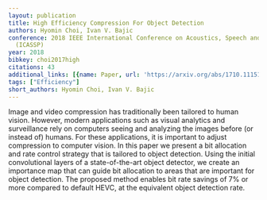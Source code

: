 ```yaml
---
layout: publication
title: High Efficiency Compression For Object Detection
authors: Hyomin Choi, Ivan V. Bajic
conference: 2018 IEEE International Conference on Acoustics, Speech and Signal Processing
  (ICASSP)
year: 2018
bibkey: choi2017high
citations: 43
additional_links: [{name: Paper, url: 'https://arxiv.org/abs/1710.11151'}]
tags: ["Efficiency"]
short_authors: Hyomin Choi, Ivan V. Bajic
---
```

Image and video compression has traditionally been tailored to human vision.
However, modern applications such as visual analytics and surveillance rely on
computers seeing and analyzing the images before (or instead of) humans. For
these applications, it is important to adjust compression to computer vision.
In this paper we present a bit allocation and rate control strategy that is
tailored to object detection. Using the initial convolutional layers of a
state-of-the-art object detector, we create an importance map that can guide
bit allocation to areas that are important for object detection. The proposed
method enables bit rate savings of 7% or more compared to default HEVC, at the
equivalent object detection rate.